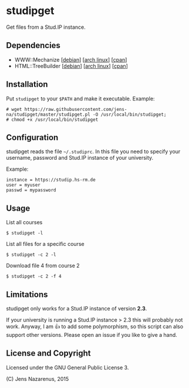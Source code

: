 studipget
=====
Get files from a Stud.IP instance.

Dependencies
---
 - WWW::Mechanize [[debian](https://packages.debian.org/de/sid/libwww-mechanize-perl)] [[arch linux](https://www.archlinux.org/packages/community/any/perl-www-mechanize/)] [[cpan](http://search.cpan.org/~ether/WWW-Mechanize-1.74/lib/WWW/Mechanize.pm)]
 - HTML::TreeBuilder [[debian](https://packages.debian.org/en/jessie/libhtml-tree-perl)] [[arch linux](https://www.archlinux.org/packages/community/any/perl-html-tree/)]  [[cpan](http://search.cpan.org/~cjm/HTML-Tree-5.03/lib/HTML/TreeBuilder.pm)] 

Installation
---
Put `studipget` to your `$PATH` and make it executable.
Example:
```
# wget https://raw.githubusercontent.com/jens-na/studipget/master/studipget.pl -O /usr/local/bin/studipget;
# chmod +x /usr/local/bin/studipget
```

Configuration
---
studipget reads the file `~/.studiprc`. In this file you need to specify
your username, password and Stud.IP instance of your university.

Example:
```
instance = https://studip.hs-rm.de
user = myuser
passwd = mypassword
```

Usage
---
List all courses
```
$ studipget -l
```

List all files for a specific course
```
$ studipget -c 2 -l
```

Download file 4 from course 2
```
$ studipget -c 2 -f 4
```

Limitations
---
studipget only works for a Stud.IP instance of version **2.3**. 

If your university is running a Stud.IP instance > 2.3 this will probably not work. Anyway, I am :+1: to add some polymorphism, so this script can also support 
other versions. Please open an issue if you like to give a hand.

License and Copyright
---
Licensed under the GNU General Public License 3.

(C) Jens Nazarenus, 2015
